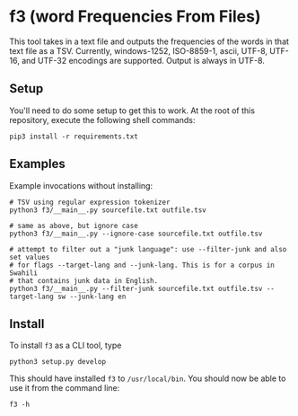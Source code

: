 f3 (word Frequencies From Files)
================================

This tool takes in a text file and outputs the frequencies of the words in that text file as a TSV. Currently, windows-1252, ISO-8859-1, ascii, UTF-8, UTF-16, and UTF-32 encodings are supported. Output is always in UTF-8.

## Setup

You'll need to do some setup to get this to work. At the root of this repository, execute the following shell commands:

```
pip3 install -r requirements.txt
```

## Examples

Example invocations without installing: 

```
# TSV using regular expression tokenizer
python3 f3/__main__.py sourcefile.txt outfile.tsv

# same as above, but ignore case
python3 f3/__main__.py --ignore-case sourcefile.txt outfile.tsv

# attempt to filter out a "junk language": use --filter-junk and also set values
# for flags --target-lang and --junk-lang. This is for a corpus in Swahili
# that contains junk data in English.
python3 f3/__main__.py --filter-junk sourcefile.txt outfile.tsv --target-lang sw --junk-lang en
```

## Install

To install `f3` as a CLI tool, type

```
python3 setup.py develop
```

This should have installed `f3` to `/usr/local/bin`. You should now be able to use it from the command line:

```
f3 -h
```
